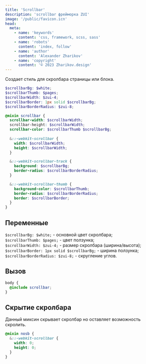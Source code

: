 ```yaml
---
title: 'Scrollbar'
description: 'scrollbar фрейморка ZUI'
image: '/public/favicon.icn'
head:
  meta:
    - name: 'keywords'
      content: 'css, framework, scss, sass'
    - name: 'robots'
      content: 'index, follow'
    - name: 'author'
      content: 'Alexander Zharikov'
    - name: 'copyright'
      content: '© 2023 Zharikov.design'
---
```


Создает стиль для скролбара страницы или блока.

```scss
$scrollbarBg: $white;
$scrollbarThumb: $pages;
$scrollbarWidth: $zui-4;
$scrollbarBorder: 1px solid $scrollbarBg;
$scrollbarBorderRadius: $zui-8;

@mixin scrollbar {
  scrollbar-width: $scrollbarWidth;
  scrollbar-height: $scrollbarWidth;
  scrollbar-color: $scrollbarThumb $scrollbarBg;
  
  &::-webkit-scrollbar {
    width: $scrollbarWidth;
    height: $scrollbarWidth;
  }

  &::-webkit-scrollbar-track {
    background: $scrollbarBg;
    border-radius: $scrollbarBorderRadius;
  }

  &::-webkit-scrollbar-thumb {
    background-color: $scrollbarThumb;
    border-radius: $scrollbarBorderRadius;
    border: $scrollbarBorder;
  }
}
```

## Переменные
`$scrollbarBg: $white;` - основной цвет скролбара;  
`$scrollbarThumb: $pages;` - цвет ползунка;  
`$scrollbarWidth: $zui-4;` - размер скролбара (ширина/высота);  
`$scrollbarBorder: 1px solid $scrollbarBg;` - ширина ползунка;  
`$scrollbarBorderRadius: $zui-8;` - скругление углов.

## Вызов
```scss
body {
  @include scrollbar;
}
```

## Скрытие скролбара
Данный миксин скрывает скролбар но оставляет возможность скролить.
```scss
@mixin nosb {
  &::-webkit-scrollbar {
    width: 0;
    height: 0;
  }
}
```